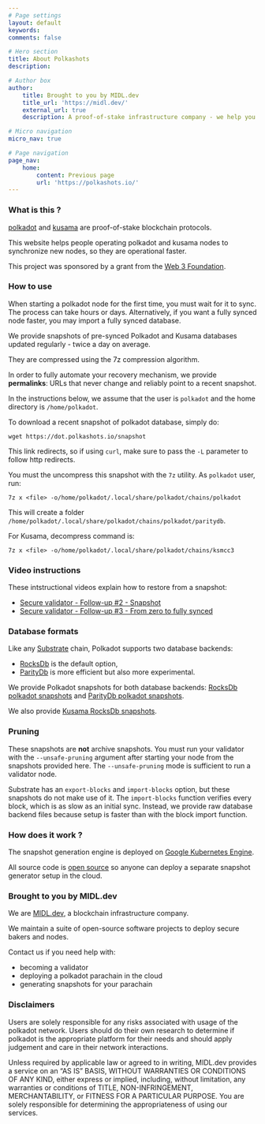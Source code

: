 ```yaml
---
# Page settings
layout: default
keywords:
comments: false

# Hero section
title: About Polkashots
description: 

# Author box
author:
    title: Brought to you by MIDL.dev
    title_url: 'https://midl.dev/'
    external_url: true
    description: A proof-of-stake infrastructure company - we help you validate your DOT. <a href="https://MIDL.dev/polkadot" target="_blank">Learn more</a>.

# Micro navigation
micro_nav: true

# Page navigation
page_nav:
    home:
        content: Previous page
        url: 'https://polkashots.io/'
---
```


### What is this ?

[polkadot](https://polkadot.network) and [kusama](https://kusama.network) are proof-of-stake blockchain protocols.

This website helps people operating polkadot and kusama nodes to synchronize new nodes, so they are operational faster.

This project was sponsored by a grant from the [Web 3 Foundation](https://web3.foundation/).

### How to use

When starting a polkadot node for the first time, you must wait for it to sync. The process can take hours or days. Alternatively, if you want a fully synced node faster, you may import a fully synced database.

We provide snapshots of pre-synced Polkadot and Kusama databases updated regularly - twice a day on average.

They are compressed using the 7z compression algorithm.

In order to fully automate your recovery mechanism, we provide **permalinks**: URLs that never change and reliably point to a recent snapshot.

In the instructions below, we assume that the user is `polkadot` and the home directory is `/home/polkadot`.

To download a recent snapshot of polkadot database, simply do:

```
wget https://dot.polkashots.io/snapshot
```

This link redirects, so if using `curl`, make sure to pass the `-L` parameter to follow http redirects.

You must the uncompress this snapshot with the `7z` utility. As `polkadot` user, run:

```
7z x <file> -o/home/polkadot/.local/share/polkadot/chains/polkadot
```

This will create a folder `/home/polkadot/.local/share/polkadot/chains/polkadot/paritydb`.

For Kusama, decompress command is:

```
7z x <file> -o/home/polkadot/.local/share/polkadot/chains/ksmcc3
```

### Video instructions

These intstructional videos explain how to restore from a snapshot:

* [Secure validator - Follow-up #2 - Snapshot](https://www.youtube.com/watch?v=Egbf5biQGNc)
* [Secure validator - Follow-up #3 - From zero to fully synced](https://www.youtube.com/watch?v=UE6GJGvIur8)

### Database formats

Like any [Substrate](https://substrate.dev) chain, Polkadot supports two database backends:

* [RocksDb](https://rocksdb.org/) is the default option,
* [ParityDb](https://github.com/paritytech/parity-db) is more efficient but also more experimental.

We provide Polkadot snapshots for both database backends: [RocksDb polkadot snapshots](https://dot-rocksdb.polkashots.io) and [ParityDb polkadot snapshots](https://dot.polkashots.io).

We also provide [Kusama RocksDb snapshots](http://ksm-rocksdb.polkashots.io).

### Pruning

These snapshots are **not** archive snapshots. You must run your validator with the `--unsafe-pruning` argument after starting your node from the snapshots provided here. The `--unsafe-pruning` mode is sufficient to run a validator node.

Substrate has an `export-blocks` and `import-blocks` option, but these snapshots do not make use of it. The `import-blocks` function verifies every block, which is as slow as an initial sync. Instead, we provide raw database backend files because setup is faster than with the block import function.

### How does it work ?

The snapshot generation engine is deployed on [Google Kubernetes Engine](https://cloud.google.com/kubernetes-engine).

All source code is [open source](https://github.com/midl-dev/polkadot-snapshot-generator) so anyone can deploy a separate snapshot generator setup in the cloud.


### Brought to you by MIDL.dev

We are [MIDL.dev](https://midl.dev), a blockchain infrastructure company.

We maintain a suite of open-source software projects to deploy secure bakers and nodes.

Contact us if you need help with:

* becoming a validator
* deploying a polkadot parachain in the cloud
* generating snapshots for your parachain

### Disclaimers

Users are solely responsible for any risks associated with usage of the polkadot network. Users should do their own research to determine if polkadot is the appropriate platform for their needs and should apply judgement and care in their network interactions.

Unless required by applicable law or agreed to in writing, MIDL.dev provides a service on an “AS IS” BASIS, WITHOUT WARRANTIES OR CONDITIONS OF ANY KIND, either express or implied, including, without limitation, any warranties or conditions of TITLE, NON-INFRINGEMENT, MERCHANTABILITY, or FITNESS FOR A PARTICULAR PURPOSE. You are solely responsible for determining the appropriateness of using our services.
